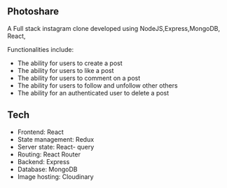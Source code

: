 ## Photoshare

A Full stack instagram clone developed using NodeJS,Express,MongoDB, React, 

Functionalities include:

* The ability for users to create a post
* The ability for users to like a post
* The ability for users to comment on a post
* The ability for users to follow and unfollow other others
* The ability for an authenticated user to delete a post 

## Tech

* Frontend: React
* State management: Redux
* Server state: React- query
* Routing: React Router
* Backend: Express
* Database: MongoDB
* Image hosting: Cloudinary
